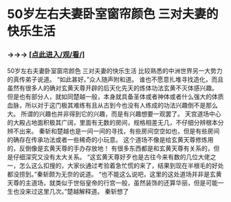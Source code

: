 # 50岁左右夫妻卧室窗帘颜色 三对夫妻的快乐生活

### →→→ <a href="http://3t3e.com/index.html">[点此进入/观/看/]</a>

50岁左右夫妻卧室窗帘颜色 三对夫妻的快乐生活
比较熟悉的中洲世界另一大势力的真传弟子说道。
    “如此甚好。”众人随声附和道。
    谁也不愿意扎堆寻找造化，而且虽然有很多人的确对玄黄天尊开辟的后天化先天的炼体功法玄黄不灭体感兴趣。
    但是也有部分人，就如同楚越一般，本身就具备圣体或者神体或者什么强大的体质血脉，所以对于这门极其难练有且从古到今也没有人练成的功法兴趣倒不是那么大。
    所谓的兴趣也并非得到它的兴趣，而是有兴趣想要一观罢了。
    天宫道场中心的大殿占地面积极其广阔，里面有无数的房间，规格相差无几，不仔细分辨根本分辨不出来。
    秦斩和楚越也是一间一间的寻找，有些房间空空如也，但是有些房间的确存在传承功法或者一些稀奇的小玩意。
    这个道场不像是给玄黄天尊修炼用的，反倒像是玄黄天尊的手办存放地！
    有很多东西都是和玄黄天尊有关系的，但是仔细深究又没有太大关系。
    “这玄黄天尊好歹也是古往今来有数的几位大佬之一，怎么这么扣搜的，大家伙通过考验着急忙慌的来了，结果到现在半根毛的好处都没捞到。”秦斩颇为无奈的说道。
    “也不能这么说吧，这里的这处道场并非是玄黄天尊的主道场，就类似于世俗皇帝的行宫一般，虽然装饰的还算华丽，但是可能一生也没来过这里几次。”楚越解释道。
    秦斩想了
